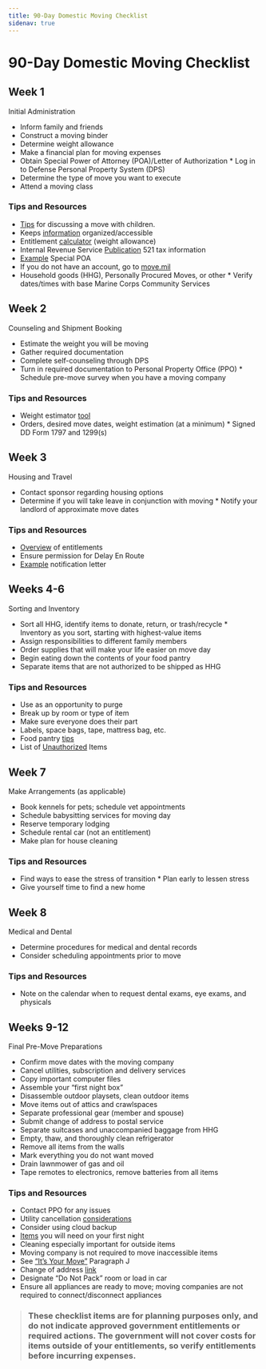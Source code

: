 ```yaml
---
title: 90-Day Domestic Moving Checklist
sidenav: true
---
```


# 90-Day Domestic Moving Checklist

## Week 1
Initial Administration
* Inform family and friends
* Construct a moving binder
* Determine weight allowance
* Make a financial plan for moving expenses
* Obtain Special Power of Attorney (POA)/Letter of Authorization * Log in to Defense Personal Property System (DPS)
* Determine the type of move you want to execute
* Attend a moving class

### Tips and Resources
* [Tips](http://kidshealth.org/en/parents/move.html#kha_12) for discussing a move with children.
* Keeps [information](https://docs.google.com/document/d/1w2RLubQz9eLv-OST9D-mmc1AbfPyO9uLWSVABQaVLG0/edit) organized/accessible
* Entitlement [calculator](https://www.move.mil/entitlements) (weight allowance)
* Internal Revenue Service [Publication](https://www.irs.gov/pub/irs-pdf/p521.pdf) 521 tax information
* [Example](http://www.29palms.marines.mil/Portals/56/Docs/SJA/SPOA%20FILL%20IN%20THE%20BLANKS%203-18-11.pdf) Special POA
* If you do not have an account, go to [move.mil](http://www.move.mil/)
* Household goods (HHG), Personally Procured Moves, or other * Verify dates/times with base Marine Corps Community Services

## Week 2
Counseling and Shipment Booking
* Estimate the weight you will be moving
* Gather required documentation
* Complete self-counseling through DPS
* Turn in required documentation to Personal Property Office (PPO) * Schedule pre-move survey when you have a moving company

### Tips and Resources
* Weight estimator [tool](https://www.move.mil/resources/weight-estimator)
* Orders, desired move dates, weight estimation (at a minimum) * Signed DD Form 1797 and 1299(s)

## Week 3
Housing and Travel
* Contact sponsor regarding housing options
* Determine if you will take leave in conjunction with moving * Notify your landlord of approximate move dates

### Tips and Resources
* [Overview](https://www.thebalance.com/military-travel-pcs-move-entitlements-3357064) of entitlements
* Ensure permission for Delay En Route
* [Example](https://www.apartmentguide.com/blog/sample-letter-giving-notice-to-your-apartment-manager/) notification letter

## Weeks 4-6
Sorting and Inventory
* Sort all HHG, identify items to donate, return, or trash/recycle * Inventory as you sort, starting with highest-value items
* Assign responsibilities to different family members
* Order supplies that will make your life easier on move day
* Begin eating down the contents of your food pantry
* Separate items that are not authorized to be shipped as HHG

### Tips and Resources
* Use as an opportunity to purge
* Break up by room or type of item
* Make sure everyone does their part
* Labels, space bags, tape, mattress bag, etc.
* Food pantry [tips](http://www.katehorrell.com/keeping-your-pantry-pcs-ready-all-year-long/)
* List of [Unauthorized](https://www.ustranscom.mil/dtr/part-iv/dtr-part-4-app-i.pdf) Items

## Week 7
Make Arrangements (as applicable)
* Book kennels for pets; schedule vet appointments
* Schedule babysitting services for moving day
* Reserve temporary lodging
* Schedule rental car (not an entitlement)
* Make plan for house cleaning

### Tips and Resources
* Find ways to ease the stress of transition * Plan early to lessen stress
* Give yourself time to find a new home

## Week 8
Medical and Dental
* Determine procedures for medical and dental records
* Consider scheduling appointments prior to move

### Tips and Resources
* Note on the calendar when to request dental exams, eye exams, and physicals

## Weeks 9-12
Final Pre-Move Preparations
* Confirm move dates with the moving company
* Cancel utilities, subscription and delivery services
* Copy important computer files
* Assemble your “first night box”
* Disassemble outdoor playsets, clean outdoor items
* Move items out of attics and crawlspaces
* Separate professional gear (member and spouse)
* Submit change of address to postal service
* Separate suitcases and unaccompanied baggage from HHG
* Empty, thaw, and thoroughly clean refrigerator
* Remove all items from the walls
* Mark everything you do not want moved
* Drain lawnmower of gas and oil
* Tape remotes to electronics, remove batteries from all items

### Tips and Resources
* Contact PPO for any issues
* Utility cancellation [considerations](http://www.moveboxer.com/content/pages/8-tips-for-canceling-utilities-before-a-move)
* Consider using cloud backup
* [Items](https://www.unitedvanlines.com/moving-tips/moving-checklists/first-night-box) you will need on your first night
* Cleaning especially important for outside items
* Moving company is not required to move inaccessible items
* See [“It’s Your Move”](https://www.ustranscom.mil/dtr/part-iv/dtr_part_iv_app_k_1.pdf) Paragraph J
* Change of address [link](https://moversguide.usps.com/icoa/home/icoa-main-flow.do?execution=e1s1&_flowId=icoa-main-flow&referral=SEM-phraseD-B&kwd=USPSCoA&utm_keyword=usps%20change%20of%20address&utm_source=google&utm_medium=cpc&utm_cmpid=274977061&utm_adgid=19995587701&utm_tgtid=kwd-495599307&utm_locintid=&utm_locphysid=9008143&utm_matchtypeid=p&utm_network=g&utm_device=c&utm_adid=88450290181&utm_adpos=1t1&utm_plid=&gclid=CNTot8aU5tQCFctLDQodz8sJDA)
* Designate “Do Not Pack” room or load in car
* Ensure all appliances are ready to move; moving companies are
not required to connect/disconnect appliances

> ### These checklist items are for planning purposes only, and do not indicate approved government entitlements or required actions. The government will not cover costs for items outside of your entitlements, so verify entitlements before incurring expenses.